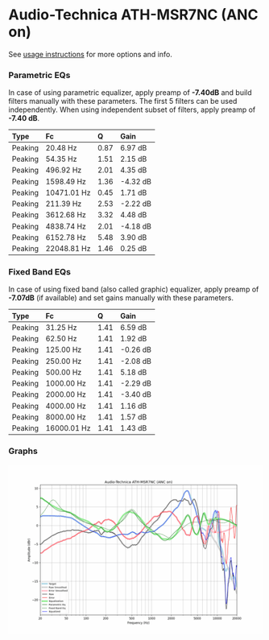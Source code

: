 # Audio-Technica ATH-MSR7NC (ANC on)
See [usage instructions](https://github.com/jaakkopasanen/AutoEq#usage) for more options and info.

### Parametric EQs
In case of using parametric equalizer, apply preamp of **-7.40dB** and build filters manually
with these parameters. The first 5 filters can be used independently.
When using independent subset of filters, apply preamp of **-7.40 dB**.

| Type    | Fc          |    Q | Gain     |
|:--------|:------------|:-----|:---------|
| Peaking | 20.48 Hz    | 0.87 | 6.97 dB  |
| Peaking | 54.35 Hz    | 1.51 | 2.15 dB  |
| Peaking | 496.92 Hz   | 2.01 | 4.35 dB  |
| Peaking | 1598.49 Hz  | 1.36 | -4.32 dB |
| Peaking | 10471.01 Hz | 0.45 | 1.71 dB  |
| Peaking | 211.39 Hz   | 2.53 | -2.22 dB |
| Peaking | 3612.68 Hz  | 3.32 | 4.48 dB  |
| Peaking | 4838.74 Hz  | 2.01 | -4.18 dB |
| Peaking | 6152.78 Hz  | 5.48 | 3.90 dB  |
| Peaking | 22048.81 Hz | 1.46 | 0.25 dB  |

### Fixed Band EQs
In case of using fixed band (also called graphic) equalizer, apply preamp of **-7.07dB**
(if available) and set gains manually with these parameters.

| Type    | Fc          |    Q | Gain     |
|:--------|:------------|:-----|:---------|
| Peaking | 31.25 Hz    | 1.41 | 6.59 dB  |
| Peaking | 62.50 Hz    | 1.41 | 1.92 dB  |
| Peaking | 125.00 Hz   | 1.41 | -0.26 dB |
| Peaking | 250.00 Hz   | 1.41 | -2.08 dB |
| Peaking | 500.00 Hz   | 1.41 | 5.18 dB  |
| Peaking | 1000.00 Hz  | 1.41 | -2.29 dB |
| Peaking | 2000.00 Hz  | 1.41 | -3.40 dB |
| Peaking | 4000.00 Hz  | 1.41 | 1.16 dB  |
| Peaking | 8000.00 Hz  | 1.41 | 1.57 dB  |
| Peaking | 16000.01 Hz | 1.41 | 1.43 dB  |

### Graphs
![](./Audio-Technica%20ATH-MSR7NC%20(ANC%20on).png)